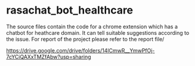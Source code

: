 # rasachat_bot_healthcare
The source files contain the code for a chrome extension which has a chatbot for heathcare domain. It can tell suitable suggestions according to the issue.
For report of the project please refer to the report file/

https://drive.google.com/drive/folders/14lCmwR__YmwPfOj-7cYCiQAXxTMZfAbw?usp=sharing
